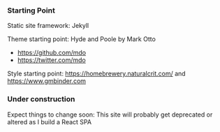 ### Starting Point
Static site framework: Jekyll

Theme starting point: Hyde and Poole by Mark Otto
- <https://github.com/mdo>
- <https://twitter.com/mdo>

Style starting point: https://homebrewery.naturalcrit.com/ and https://www.gmbinder.com

### Under construction
Expect things to change soon: This site will probably get deprecated or altered as I build a React SPA
